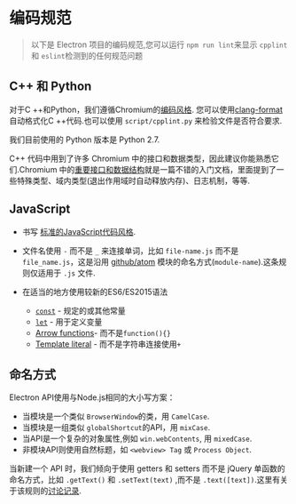 # 编码规范

> 以下是 Electron 项目的编码规范,您可以运行 `npm run lint`来显示 `cpplint`和 `eslint`检测到的任何规范问题

## C++ 和 Python

对于C ++和Python，我们遵循Chromium的[编码风格](http://www.chromium.org/developers/coding-style). 您可以使用[clang-format](clang-format.md)自动格式化C ++代码.也可以使用 `script/cpplint.py` 来检验文件是否符合要求.

我们目前使用的 Python 版本是 Python 2.7.

C++ 代码中用到了许多 Chromium 中的接口和数据类型，因此建议你能熟悉它们.Chromium  中的[重要接口和数据结构](https://www.chromium.org/developers/coding-style/important-abstractions-and-data-structures)就是一篇不错的入门文档，里面提到了一些特殊类型、域内类型(退出作用域时自动释放内存)、日志机制，等等.

## JavaScript

* 书写 [标准的JavaScript代码风格](http://npm.im/standard).             


* 文件名使用 `-` 而不是 `_` 来连接单词，比如 `file-name.js` 而不是 `file_name.js`，这是沿用 [github/atom](https://github.com/github/atom) 模块的命名方式(`module-name`).这条规则仅适用于 `.js` 文件.
* 在适当的地方使用较新的ES6/ES2015语法
  * [`const`](https://developer.mozilla.org/en-US/docs/Web/JavaScript/Reference/Statements/const) - 规定的或其他常量
  * [`let`](https://developer.mozilla.org/en-US/docs/Web/JavaScript/Reference/Statements/let) - 用于定义变量
  * [Arrow functions](https://developer.mozilla.org/en-US/docs/Web/JavaScript/Reference/Functions/Arrow_functions)- 而不是`function(){}`
  * [Template literal](https://developer.mozilla.org/en-US/docs/Web/JavaScript/Reference/Template_literals) - 而不是字符串连接使用`+`

## 命名方式

Electron API使用与Node.js相同的大小写方案：

- 当模块是一个类似 `BrowserWindow`的类，用 `CamelCase`.
- 当模块是一组类似 `globalShortcut`的API，用 `mixCase`.
- 当API是一个复杂的对象属性,例如 `win.webContents`, 用 `mixedCase`.
- 非模块API则使用自然标题，如 `<webview> Tag` 或 `Process Object`.

当新建一个 API 时，我们倾向于使用 getters 和 setters 而不是 jQuery 单函数的命名方式，比如 `.getText()` 和 `.setText(text)` ,而不是 `.text([text])`.这里有关于该规则的[讨论记录](https://github.com/electron/electron/issues/46).